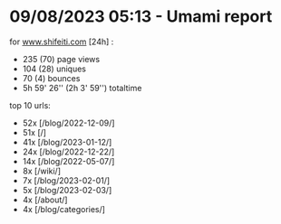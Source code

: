 # 09/08/2023 05:13 - Umami report
for www.shifeiti.com [24h] :

 - 235 (70) page views
 - 104 (28) uniques
 - 70 (4) bounces
 - 5h 59' 26'' (2h 3' 59'') totaltime


top 10 urls:
 - 52x [/blog/2022-12-09/]
 - 51x [/]
 - 41x [/blog/2023-01-12/]
 - 24x [/blog/2022-12-22/]
 - 14x [/blog/2022-05-07/]
 - 8x [/wiki/]
 - 7x [/blog/2023-02-01/]
 - 5x [/blog/2023-02-03/]
 - 4x [/about/]
 - 4x [/blog/categories/]


